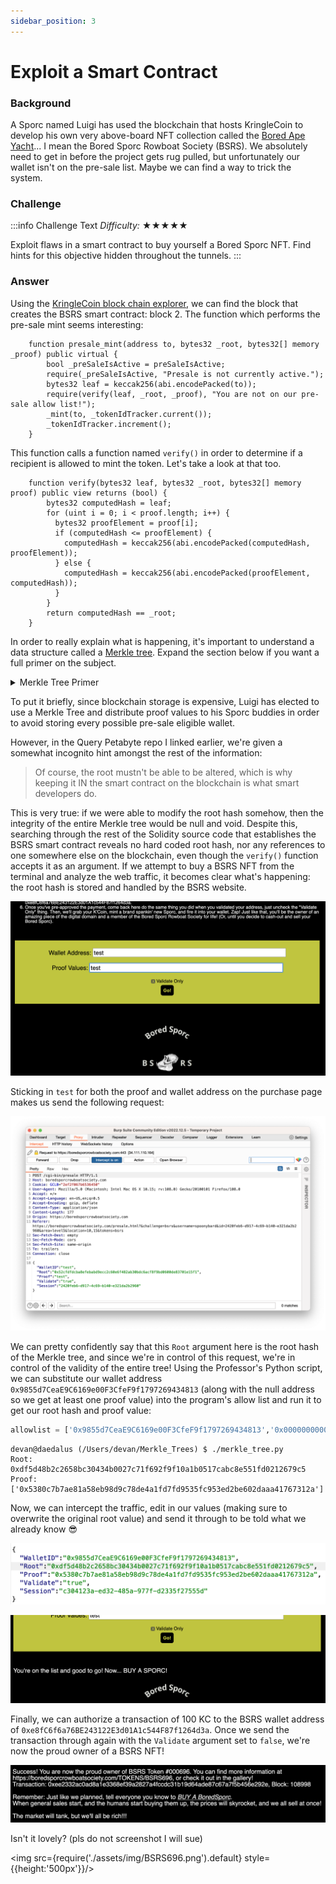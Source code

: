 ```yaml
---
sidebar_position: 3
---
```

# Exploit a Smart Contract

### Background
A Sporc named Luigi has used the blockchain that hosts KringleCoin to develop his own very above-board NFT collection called the [Bored Ape Yacht](https://en.wikipedia.org/wiki/Bored_Ape)... I mean the Bored Sporc Rowboat Society (BSRS). We absolutely need to get in before the project gets rug pulled, but unfortunately our wallet isn't on the pre-sale list. Maybe we can find a way to trick the system.


### Challenge
:::info Challenge Text
*Difficulty:* ★★★★★

Exploit flaws in a smart contract to buy yourself a Bored Sporc NFT. Find hints for this objective hidden throughout the tunnels.
:::

### Answer

Using the [KringleCoin block chain explorer](https://prod-blockbrowser.kringle.co.in/), we can find the block that creates the BSRS smart contract: block 2. The function which performs the pre-sale mint seems interesting:

```
    function presale_mint(address to, bytes32 _root, bytes32[] memory _proof) public virtual {
        bool _preSaleIsActive = preSaleIsActive;
        require(_preSaleIsActive, "Presale is not currently active.");
        bytes32 leaf = keccak256(abi.encodePacked(to));
        require(verify(leaf, _root, _proof), "You are not on our pre-sale allow list!");
        _mint(to, _tokenIdTracker.current());
        _tokenIdTracker.increment();        
    }
```

This function calls a function named ```verify()``` in order to determine if a recipient is allowed to mint the token. Let's take a look at that too.

```
    function verify(bytes32 leaf, bytes32 _root, bytes32[] memory proof) public view returns (bool) {
        bytes32 computedHash = leaf;
        for (uint i = 0; i < proof.length; i++) {
          bytes32 proofElement = proof[i];
          if (computedHash <= proofElement) {
            computedHash = keccak256(abi.encodePacked(computedHash, proofElement));
          } else {
            computedHash = keccak256(abi.encodePacked(proofElement, computedHash));
          }
        }
        return computedHash == _root;
    }
```

In order to really explain what is happening, it's important to understand a data structure called a [Merkle tree](https://en.wikipedia.org/wiki/Merkle_tree). Expand the section below if you want a full primer on the subject.

<details>
    <summary>
    Merkle Tree Primer
    </summary>

A Merkle tree is a tree data structure where every leaf node contains a cryptographic hash (since we're using Ethereum here, a [Keccak hash](https://deeprnd.medium.com/keccak-hashing-algorithm-sha-3-827896e49913) in this case). Moving up the tree, every non-leaf node contains a cryptographic hash of the nodes below it. This process continues until we reach the very top (or bottom, for the Australians) of the tree. At this point, we will have one hash which is a combination of all of the other hashes in the tree. This is referred to as the **root hash**.

Given some hashing function (```hash()``` in this case), a simple Merkle tree consisting of four hashes would look like the following:

```
0----------------------------------------------------0
|                        Root                        |
| hash(hash(hash_1 + hash_2) + hash(hash_3 + hash4)) |
0----------------------------------------------------0
            |                               |
0-----------------------0       0-----------------------0
| hash(hash_1 + hash_2) |       | hash(hash_3 + hash_4) |
0-----------------------0       0-----------------------0
     |           |                  |               |
0--------0   0--------0         0--------0      0--------0
| hash_1 |   | hash_2 |         | hash_3 |      | hash_4 |
0--------0   0--------0         0--------0      0--------0
```

The advantage of a Merkle tree becomes clear if I want to prove a given hash input was part of the original list of leaf nodes. Because of the way the tree is architected, I can do this with only a small handful of values and *not* the entirety of the tree. For instance, if I want to prove that hash_3 was part of the original hashed set, then the only values I would need are ```hash_4```, ```hash(hash_1 + hash2)```. These two values are then known as my **proof values**. If I were to hash my initial value of hash_3 together with them in proper order, I should be able to perfectly recreate the root hash of the tree.

This feature is very useful as the Merkle tree grows larger, since the amount of proof values I would require only increases logarithmically with the size of the tree: as Professor Query Petabyte mentions:

> A proof containing 32 integers would be sufficient for a Merkle Tree with 4,294,967,296 leaf nodes!

Speaking of Professor Query Petabyte, he's provided us with an [extremely helpful repository](https://github.com/QPetabyte/Merkle_Trees) that explains all of this in more detail and also has a Python script that lets us compute proof values and root of a Merkle tree out of the box. It can even give us the root and proof values of a Merkle tree with just one leaf hash! Although, we shouldn't something that basic... right?

Another interesting quality of Merkle trees (which unfortunately makes our jobs harder here) is that the proof values provided to a user do not provide any other information about the data the tree was originally created from.

</details>

To put it briefly, since blockchain storage is expensive, Luigi has elected to use a Merkle Tree and distribute proof values to his Sporc buddies in order to avoid storing every possible pre-sale eligible wallet.

However, in the Query Petabyte repo I linked earlier, we're given a somewhat incognito hint amongst the rest of the information:

> Of course, the root mustn't be able to be altered, which is why keeping it IN the smart contract on the blockchain is what smart developers do.

This is very true: if we were able to modify the root hash somehow, then the integrity of the entire Merkle tree would be null and void. Despite this, searching through the rest of the Solidity source code that establishes the BSRS smart contract reveals no hard coded root hash, nor any references to one somewhere else on the blockchain, even though the ```verify()``` function accepts it as an argument. If we attempt to buy a BSRS NFT from the terminal and analyze the web traffic, it becomes clear what's happening: the root hash is stored and handled by the BSRS website.

![](./assets/img/brof3-1.png)

Sticking in ```test``` for both the proof and wallet address on the purchase page makes us send the following request:

![](./assets/img/brof3-2.png)

We can pretty confidently say that this ```Root``` argument here is the root hash of the Merkle tree, and since we're in control of this request, we're in control of the validity of the entire tree! Using the Professor's Python script, we can substitute our wallet address ```0x9855d7CeaE9C6169e00F3CfeF9f1797269434813``` (along with the null address so we get at least one proof value) into the program's allow list and run it to get our root hash and proof value:

```python
allowlist = ['0x9855d7CeaE9C6169e00F3CfeF9f1797269434813','0x0000000000000000000000000000000000000000']
```

```
devan@daedalus (/Users/devan/Merkle_Trees) $ ./merkle_tree.py 
Root: 0xdf5d48b2c2658bc30434b0027c71f692f9f10a1b0517cabc8e551fd0212679c5
Proof: ['0x5380c7b7ae81a58eb98d9c78de4a1fd7fd9535fc953ed2be602daaa41767312a']
```

Now, we can intercept the traffic, edit in our values (making sure to overwrite the original root value) and send it through to be told what we already know 😎

![](./assets/img/brof3-3.png)

![](./assets/img/brof3-4.png)


Finally, we can authorize a transaction of 100 KC to the BSRS wallet address of ```0xe8fC6f6a76BE243122E3d01A1c544F87f1264d3a```. Once we send the transaction through again with the ```Validate``` argument set to ```false```, we're now the proud owner of a BSRS NFT!

![](./assets/img/brof3-5.png)

Isn't it lovely? (pls do not screenshot I will sue)

<img src={require('./assets/img/BSRS696.png').default} style={{height:'500px'}}/>
